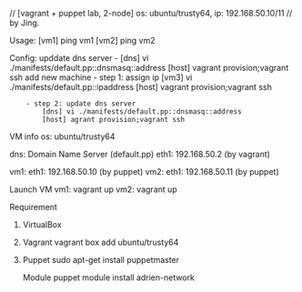 // [vagrant + puppet lab, 2-node] os: ubuntu/trusty64, ip: 192.168.50.10/11
// by Jing.

Usage:
	[vm1] ping vm1
	[vm2] ping vm2
	
Config:
	upddate dns server
		- [dns] vi ./manifests/default.pp::dnsmasq::address 
		  [host] vagrant provision;vagrant ssh
	add new machine
		- step 1: assign ip
			[vm3] vi ./manifests/default.pp::ipaddress
			[host] vagrant provision;vagrant ssh
			
		- step 2: update dns server
			[dns] vi ./manifests/default.pp::dnsmasq::address 
			[host] agrant provision;vagrant ssh
	
	
VM info
os: ubuntu/trusty64

dns: Domain Name Server (default.pp)
	eth1: 192.168.50.2   (by vagrant)
	
vm1: 
	eth1: 192.168.50.10  (by puppet)
vm2: 
	eth1: 192.168.50.11  (by puppet)

Launch VM
vm1: vagrant up
vm2: vagrant up

Requirement
1. VirtualBox
2. Vagrant
	vagrant box add ubuntu/trusty64
3. Puppet
	sudo apt-get install puppetmaster

	Module
	puppet module install adrien-network



